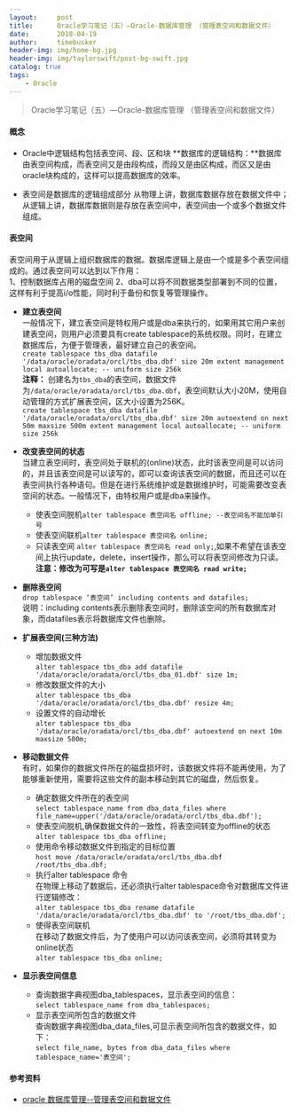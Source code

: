 ```yaml
---
layout:     post
title:      Oracle学习笔记（五）—Oracle-数据库管理 （管理表空间和数据文件）
date:       2018-04-19
author:     timebusker
header-img: img/home-bg.jpg
header-img: img/taylorswift/post-bg-swift.jpg
catalog: true
tags:
    - Oracle
---
```


> Oracle学习笔记（五）—Oracle-数据库管理 （管理表空间和数据文件）

#### 概念 
- Oracle中逻辑结构包括表空间、段、区和块
**数据库的逻辑结构：**数据库由表空间构成，而表空间又是由段构成，而段又是由区构成，而区又是由oracle块构成的，这样可以提高数据库的效率。

- 表空间是数据库的逻辑组成部分
从物理上讲，数据库数据存放在数据文件中；   
从逻辑上讲，数据库数据则是存放在表空间中，表空间由一个或多个数据文件组成。   


#### 表空间   
表空间用于从逻辑上组织数据库的数据。数据库逻辑上是由一个或是多个表空间组成的。通过表空间可以达到以下作用：    
1、控制数据库占用的磁盘空间
2、dba可以将不同数据类型部署到不同的位置，这样有利于提高i/o性能，同时利于备份和恢复等管理操作。

- **建立表空间**     
一般情况下，建立表空间是特权用户或是dba来执行的，如果用其它用户来创建表空间，则用户必须要具有create tablespace的系统权限。同时，在建立数据库后，为便于管理表，最好建立自己的表空间。   
`create tablespace tbs_dba datafile '/data/oracle/oradata/orcl/tbs_dba.dbf' size 20m extent management local autoallocate; -- uniform size 256k`  
**注释：** 创建名为`tbs_dba`的表空间，数据文件为`/data/oracle/oradata/orcl/tbs_dba.dbf`，表空间默认大小20M，使用自动管理的方式扩展表空间，区大小设置为256K。  
`create tablespace tbs_dba datafile '/data/oracle/oradata/orcl/tbs_dba.dbf' size 20m autoextend on next 50m maxsize 500m extent management local autoallocate; -- uniform size 256k`

- **改变表空间的状态**   
当建立表空间时，表空间处于联机的(online)状态，此时该表空间是可以访问的，并且该表空间是可以读写的，即可以查询该表空间的数据，而且还可以在表空间执行各种语句。但是在进行系统维护或是数据维护时，可能需要改变表空间的状态。一般情况下，由特权用户或是dba来操作。   
  + 使表空间脱机`alter tablespace 表空间名 offline; --表空间名不能加单引号`
  + 使表空间联机`alter tablespace 表空间名 online;`
  + 只读表空间 `alter tablespace 表空间名 read only;`,如果不希望在该表空间上执行update，delete，insert操作，那么可以将表空间修改为只读。
  **注意：修改为可写是`alter tablespace 表空间名 read write;`**  

- **删除表空间**   
`drop tablespace ‘表空间’ including contents and datafiles;`    
说明：including contents表示删除表空间时，删除该空间的所有数据库对象，而datafiles表示将数据库文件也删除。   

- **扩展表空间(三种方法)**    
  + 增加数据文件      
  `alter tablespace tbs_dba add datafile '/data/oracle/oradata/orcl/tbs_dba_01.dbf' size 1m;`    
  + 修改数据文件的大小      
  `alter tablespace tbs_dba '/data/oracle/oradata/orcl/tbs_dba.dbf' resize 4m;`
  + 设置文件的自动增长   
  `alter tablespace tbs_dba '/data/oracle/oradata/orcl/tbs_dba.dbf' autoextend on next 10m maxsize 500m;`

- **移动数据文件**   
有时，如果你的数据文件所在的磁盘损坏时，该数据文件将不能再使用，为了能够重新使用，需要将这些文件的副本移动到其它的磁盘，然后恢复。     
  + 确定数据文件所在的表空间   
  `select tablespace_name from dba_data_files where file_name=upper('/data/oracle/oradata/orcl/tbs_dba.dbf');  `
  + 使表空间脱机,确保数据文件的一致性，将表空间转变为offline的状态  
  `alter tablespace tbs_dba offline;`  
  + 使用命令移动数据文件到指定的目标位置   
  `host move /data/oracle/oradata/orcl/tbs_dba.dbf /root/tbs_dba.dbf;`  
  + 执行alter tablespace 命令    
  在物理上移动了数据后，还必须执行alter tablespace命令对数据库文件进行逻辑修改：    
  `alter tablespace tbs_dba rename datafile '/data/oracle/oradata/orcl/tbs_dba.dbf' to '/root/tbs_dba.dbf';`  
  + 使得表空间联机    
  在移动了数据文件后，为了使用户可以访问该表空间，必须将其转变为online状态    
  `alter tablespace tbs_dba online;`  

- **显示表空间信息**   
  + 查询数据字典视图dba_tablespaces，显示表空间的信息：   
    `select tablespace_name from dba_tablespaces;`
  + 显示表空间所包含的数据文件   
    查询数据字典视图dba_data_files,可显示表空间所包含的数据文件，如下：   
   `select file_name, bytes from dba_data_files where tablespace_name='表空间';`


#### 参考资料
- [oracle 数据库管理--管理表空间和数据文件](http://www.cnblogs.com/linjiqin/archive/2012/02/16/2354328.html)

